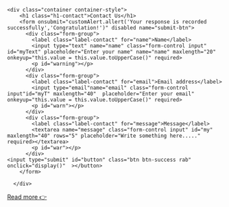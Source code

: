 <!DOCTYPE html>
<html lang="en">
<head>
	<meta charset="UTF-8">
	<meta http-equiv="X-UA-Compatible" content="IE=edge">
	<meta name="viewport" content="width=device-width, initial-scale=1.0">
	<link rel="icon" href="https://t4.ftcdn.net/jpg/00/23/28/97/360_F_23289781_3zGqO9BpM7vqEmM7MrFHi09yH6nXuono.jpg" >
	<title>Contact || Samprit</title>  
	<script src="https://ajax.googleapis.com/ajax/libs/jquery/1.10.2/jquery.min.js"></script>
<link rel="stylesheet" href="https://maxcdn.bootstrapcdn.com/bootstrap/3.3.7/css/bootstrap.min.css">
<link rel="stylesheet" href="Contact.css">
<script src="Contact.js"></script>
</head>

<script>


$(document).ready(function() {
    $('.input').on('input change', function() {
        if($(this).val() != '') {
            $('.btn').prop('disabled', false);
        } else {
            $('.btn').prop('disabled', true);
        }
    });
});

// let form=document.querySelector("form");
// form.addEventListener('submit',(e)=>{
// 	e.preventDefault();
// 	let data= new FormData(form);
// 	fetch('https://script.google.com/macros/s/AKfycbyTgi1B1QL7zxVb0Dh2Uw6eJch25ln7DPEdIYw4CidQV-EEZJuucHPU22Pdfsc5zM9H/exec',{
// 		method:"POST",
// 		body:data

// 	})
// 	.then(res=>res.json())
// 	.then(data=>console.log(data));
// })


</script>
</head>


  
<body class="body-contact">


	
	<div class="container container-style">
		<h1 class="h1-contact">Contact Us</h1>
		<form onsubmit="customAlert.allert('Your response is recorded successfully','Congratulation!')" disabled name="submit-btn">
		  <div class="form-group">
			<label class="label-contact" for="name">Name</label>
			<input type="text" name="name" class="form-control input" id="myText" placeholder="Enter your name" name="name" maxlength="20" onkeyup="this.value = this.value.toUpperCase()" required>
			<p id="warning"></p>
		  </div>
		  <div class="form-group">
			<label class="label-contact" for="email">Email address</label>
			<input type="email"name="email" class="form-control input"id="myT" maxlength="40"  placeholder="Enter your email" onkeyup="this.value = this.value.toUpperCase()" required>
			<p id="warn"></p>
		  </div>
		  <div class="form-group">
			<label class="label-contact" for="message">Message</label>
			<textarea name="message" class="form-control input" id="my" maxlength="40" rows="5" placeholder="Write something here....." required></textarea>
			<p id="war"></p>
		  </div>
	<input type="submit" id="button" class="btn btn-success rab" onclick="display()"  ></button>
		</form>
	
	  </div>
</body>

  <a href="https://fitness-webapp.onrender.com/home" target="_blank" class="read-article">
	Read more 👉
  </a>
</html>


<!-- const sheets=SpreadsheetApp.openByUrl("https://docs.google.com/spreadsheets/d/1H1v3RECZc4OIlciqfx5wXBtpa_Gqb5jahuvyJmx5Fx8/edit#gid=0");
const sheet = sheets.getSheetByName("sam");
function doPost(e){
  let data=e.parameter;
  sheet.appendRow([data.name,data.email,data.message]);
  return ContentService.createTextOutput("Success");
} -->


